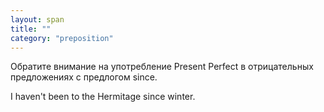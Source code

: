 ```yaml
---
layout: span
title: ""
category: "preposition"
---
```

<section class='rules'><span>
  <p>Обратите внимание на употребление Present Perfect в отрицательных предложениях с предлогом since. </p>
  <p>I haven't been to the Hermitage since winter.</p>
</span></section>